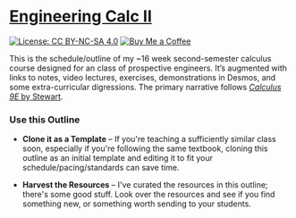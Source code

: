 # [Engineering Calc II](https://org.coloradomesa.edu/~mapierce2/136/)

[![License: CC BY-NC-SA 4.0](https://img.shields.io/badge/License-CC%20BY%20NC%20SA%204.0-00B4D8)](https://creativecommons.org/licenses/by-nc-sa/4.0/)
[![Buy Me a Coffee](https://img.shields.io/badge/Buy%20Me%20a-Coffee-orange)](https://www.buymeacoffee.com/mpierce)

This is the schedule/outline of my ~16 week second-semester calculus course
designed for an class of prospective engineers.
It’s augmented with links to notes, video lectures, 
exercises, demonstrations in Desmos,
and some extra-curricular digressions.
The primary narrative follows 
[*Calculus 9E* by Stewart](https://www.stewartcalculus.com).

### Use this Outline

  - **Clone it as a Template** – 
  If you're teaching a sufficiently similar class soon, 
  especially if you're following the same textbook, 
  cloning this outline as an initial template 
  and editing it to fit your schedule/pacing/standards can save time.

  - **Harvest the Resources** – 
  I've curated the resources in this outline; there's some good stuff.
  Look over the resources and see if you find something new,
  or something worth sending to your students.

